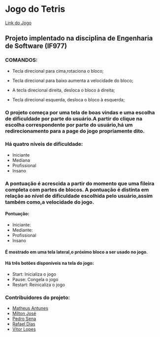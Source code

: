 # Jogo do Tetris

[Link do Jogo](https://tetris-mam81.vercel.app)

## Projeto implentado na disciplina de Engenharia de Software (IF977)

### COMANDOS:

- Tecla direcional para cima,rotaciona o bloco;

- Tecla direcional para baixo aumenta a velocidade do bloco;

- A tecla direcional direita, desloca o bloco à direita;

- Tecla direcional esquerda, desloca o bloco à esquerda; 

### O projeto começa por uma tela de boas vindas e uma escolha de dificuldade por parte do usuário.A partir do clique na escolha correspondente por parte do usuário,há um redirecionamento para a page do jogo propriamente dito. 

### Há quatro níveis de dificuldade:

- Iniciante
- Mediana
- Profissional
- Insano 

### A pontuação é acrescida a partir do momento que uma fileira completa com partes de blocos. A pontuação é distinta em relação ao nível de dificuldade escolhida pelo usuário,assim também como,a velocidade do jogo.

#### Pontuação:

- Iniciante: 
- Mediante: 
- Profissional
- Insano

#### É mostrado em uma tela lateral,o próximo bloco a ser usado no jogo.
#### Há três botões disponíveis na tela do jogo:
- Start: Inicializa o jogo
- Pause: Congela o jogo
- Restart: Reinicaliza o jogo


### Contribuidores do projeto:
- [Matheus Antunes](https://github.com/mam81)
- [Milton José](https://github.com/BigMilts)
- [Pedro Sena](https://github.com/pedrosena138)
- [Rafael Dias](https://github.com/RafaelNAIP)
- [Vitor Lopes](https://github.com/vitorlms)

